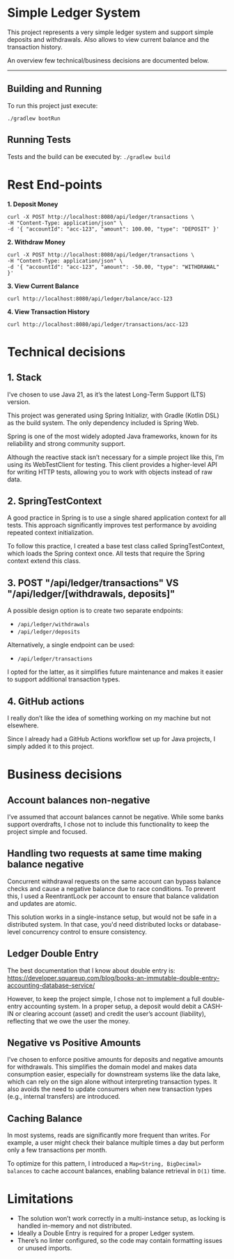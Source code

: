 # Simple Ledger System

This project represents a very simple ledger system and support simple deposits and withdrawals. Also allows to view current balance and the transaction history.

An overview few technical/business decisions are documented below.

---

## Building and Running

To run this project just execute:

```shell
./gradlew bootRun
```

## Running Tests

Tests and the build can be executed by: `./gradlew build`

# Rest End-points

**1. Deposit Money**
```shell
curl -X POST http://localhost:8080/api/ledger/transactions \
-H "Content-Type: application/json" \
-d '{ "accountId": "acc-123", "amount": 100.00, "type": "DEPOSIT" }'
```

**2. Withdraw Money**
```shell
curl -X POST http://localhost:8080/api/ledger/transactions \
-H "Content-Type: application/json" \
-d '{ "accountId": "acc-123", "amount": -50.00, "type": "WITHDRAWAL" }'
```

**3. View Current Balance**
```shell
curl http://localhost:8080/api/ledger/balance/acc-123
```

**4. View Transaction History**
```shell
curl http://localhost:8080/api/ledger/transactions/acc-123
```

# Technical decisions

## 1. Stack

I’ve chosen to use Java 21, as it’s the latest Long-Term Support (LTS) version.

This project was generated using Spring Initializr, with Gradle (Kotlin DSL) as the build system. The only dependency included is Spring Web.

Spring is one of the most widely adopted Java frameworks, known for its reliability and strong community support.

Although the reactive stack isn’t necessary for a simple project like this, I’m using its WebTestClient for testing. This client provides a higher-level API for writing HTTP tests, allowing you to work with objects instead of raw data.

## 2. SpringTestContext

A good practice in Spring is to use a single shared application context for all tests. This approach significantly improves test performance by avoiding repeated context initialization.

To follow this practice, I created a base test class called SpringTestContext, which loads the Spring context once. All tests that require the Spring context extend this class.

## 3. POST "/api/ledger/transactions" VS "/api/ledger/[withdrawals, deposits]"

A possible design option is to create two separate endpoints:
- `/api/ledger/withdrawals`
- `/api/ledger/deposits`

Alternatively, a single endpoint can be used:
- `/api/ledger/transactions`

I opted for the latter, as it simplifies future maintenance and makes it easier to support additional transaction types.

## 4. GitHub actions

I really don’t like the idea of something working on my machine but not elsewhere.

Since I already had a GitHub Actions workflow set up for Java projects, I simply added it to this project.

# Business decisions

## Account balances non-negative

I’ve assumed that account balances cannot be negative. While some banks support overdrafts, I chose not to include this functionality to keep the project simple and focused.

## Handling two requests at same time making balance negative

Concurrent withdrawal requests on the same account can bypass balance checks and cause a negative balance due to race conditions. To prevent this, I used a ReentrantLock per account to ensure that balance validation and updates are atomic.

This solution works in a single-instance setup, but would not be safe in a distributed system. In that case, you'd need distributed locks or database-level concurrency control to ensure consistency.

##  Ledger Double Entry

The best documentation that I know about double entry is: https://developer.squareup.com/blog/books-an-immutable-double-entry-accounting-database-service/

However, to keep the project simple, I chose not to implement a full double-entry accounting system. In a proper setup, a deposit would debit a CASH-IN or clearing account (asset) and credit the user’s account (liability), reflecting that we owe the user the money.

## Negative vs Positive Amounts

I’ve chosen to enforce positive amounts for deposits and negative amounts for withdrawals. This simplifies the domain model and makes data consumption easier, especially for downstream systems like the data lake, which can rely on the sign alone without interpreting transaction types. It also avoids the need to update consumers when new transaction types (e.g., internal transfers) are introduced.

## Caching Balance

In most systems, reads are significantly more frequent than writes. For example, a user might check their balance multiple times a day but perform only a few transactions per month.

To optimize for this pattern, I introduced a `Map<String, BigDecimal> balances` to cache account balances, enabling balance retrieval in `O(1)` time.

# Limitations

* The solution won’t work correctly in a multi-instance setup, as locking is handled in-memory and not distributed.
* Ideally a Double Entry is required for a proper Ledger system.
* There’s no linter configured, so the code may contain formatting issues or unused imports.
